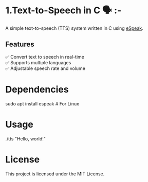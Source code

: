 # 1.Text-to-Speech in C 🗣️ :-

A simple text-to-speech (TTS) system written in C using [eSpeak](http://espeak.sourceforge.net/).  

## Features  
✅ Convert text to speech in real-time  
✅ Supports multiple languages  
✅ Adjustable speech rate and volume  

# Dependencies
sudo apt install espeak  # For Linux

# Usage
./tts "Hello, world!"

# License
This project is licensed under the MIT License.